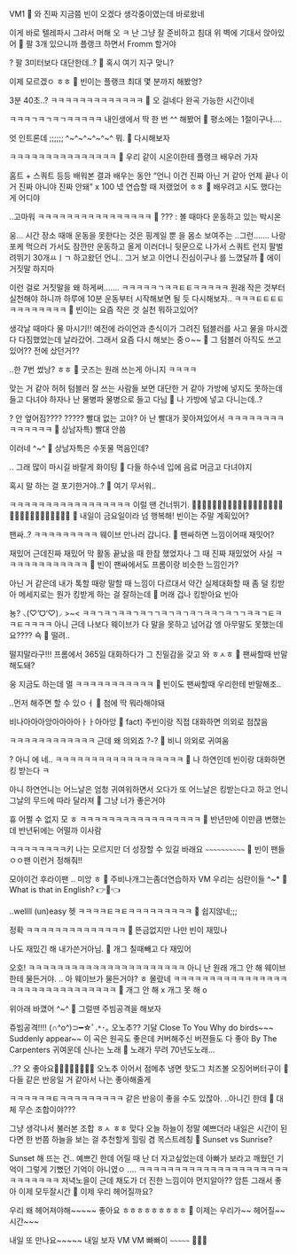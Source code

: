 VM1
🫧 와 진짜 지금쯤 빈이 오겠다 생각중이였는데 바로왔네

이게 바로 텔레파시
그랴서
머해
오
ㅋ
난 그냥 잘 준비하고
침대 위 벽에 기대서 앉아있어
🫧 팔 3개 있으니까 플랭크 하면서 Fromm 할거야

?
팔 3미터보다 대단한데..?
🫧 혹시 여기 지구 맞니?

이제 모르겠ㅇ
ㅎㅎ
🫧 빈이는 플랭크 최대 몇 분까지 해봤엉?

3분 40초..?
ㅋㅋㅋㅋㅋㅋㅋㅋㅋㅋㅋㅋㅋ
🫧 오 걸네다 완곡 가능한 시간이네

ㅋㅋㅋㄱㅋㄱㅋㄱㅋㅋㅋㅋㅋ
내인생에서
딱 한 번 ^^
해봤어
🫧 평소에는 1절이구나….

엇
인트론데
;;;;;;
^~^~^~^~^~^
뭐.
🫧 다시해보자

ㅋㅋㅋㅋㅋㅋㅋㅋㅋㅋㅋㅋㅋㅋㅋ
🫧 우리 같이 시온이한테 플랭크 배우러 가자

홈트 + 스쿼트 등등
배워본 결과
배우는 동안 “언니 이건 진짜 아닌 거 같아 언제 끝나 이거 진짜 아니야 진짜 안돼”
x 100
넧 연습할 때
저랬었어 ㅎㅎ
🫧 배우려고 시도 했다는게 어디야

..고마워
ㅋㅋㅋㅋㅋㅋㅋㅋㅋㅋㅋㅋㅋㅋㅋㅋ
🫧 ??? : 볼 때마다 운동하고 있는 박시온

웅…
시간 장소 때매 운동을 못한다는 것은 핑계일 뿐
을 몸소 보여주는
..그런…….
나랑 포케 먹으러 가서도
잠깐만 운동하고 올게 이러더니
뒷문으로 나가서 스쿼트 런지 팔벌려뛰기 30개ㅛㅣㄱ
하고왔던 언니..
그거 보고
이언니 진심이구나
를 느꼈달까
🫧 에이 거짓말 하지마

이런 걸로 거짓말을 왜 하게써…….
ㅋㅋㅋㅋㅋㄱㅋㅋㅌㅌㅋㅋㅋㅋㅋ
원래 작은 것부터 실천해야 하니까
하루에 10분 운동부터
시작해보면 될 듯
다시해보자..
ㅋㅋㅋㅌㅌㅌㅌㅋㅋㅋㅋㅋㅋㅋㅋ
🫧 빈이는 요즘 작은 것 실천 뭐하고있어?

생각날 때마다 물 마시기!!
예전에 라이언과 춘식이가 그려진 텀블러를 사고
물을 마시겠다
다짐했었는데
날라갔어.
그래서 요즘 다시 해보는 중ㅇ~~
🫧 그 텀블러 아직도 쓰고 있어?? 전에 샀던거??

..한 7번 썼낭?
ㅎㅎ
🫧 굿즈는 원래 쓰는게 아니지 ㅋㅋㅋㅋ

맞는 거 같아
허허
텀블러 잘 쓰는 사람들 보면 대단한 거 같아
가방에 넣지도 못하는데
들고 다녀야 하자나
난 물병파
물병으로 들고 다님
🫧 나 가방에 넣고 다니는데..?

?
안 엎어짐????
?????
빨대 없는 고야?
아
난 빨대가 꽂아져있어서
ㅋㅋㅋㅋㅋㅋㅋㅋㅋㅋㅋㅋㅋㅋ
🫧 상남자특) 빨대 안씀

이러네
^~^
🫧 상남자특은 수돗물 먹음인데?

..
그래
많이 마시길 바랄게
화이팅
🫧 다들 하수네 입에 음료 머금고 다녀야지

혹시 말 하는 걸
포기한거야..?
🫧 여기 무서워..

ㅋㅋㅋㅋㅋㅋㅋㅋㅋㅋㅋㅋㅋㅋㅋㅋㅋ
이럴 땐
건너뛰기.
🧚🏻‍♀️🧚🏻‍♀️🧚🏻‍♀️🧚🏻‍♀️🧚🏻‍♀️🧚🏻‍♀️🧚🏻‍♀️🧚🏻‍♀️🧚🏻‍♀️🧚🏻‍♀️
🫧 내일이 금요일이라 넘 행복해! 빈이는 주말 계획있어?

팬싸..?
ㅋㅋㅋㅋㅋㅋㅋㅋㅋ
웨이브 만나러 갑니다.
🫧 팬싸하면 느낌이어때 재밋어?

재밌어
근데진짜
재밌어
막 활동 끝났을 때
한참 했었자나
그 때 진짜 재밌었어 사실
ㅋㅋㅋㅋㅋㅋㅋㅋㅋㅋㅋㅋ
🫧 빈이 팬싸에서도 프롬이랑 비슷한 느낌인가?

아닌 거 같은데
내가 톡할 때랑
말할 때
느낌이 다르대서
약간 실제대화할 때
좀 덜 킹받아
메세지로는 뭔가
킹받게 하는 걸 잘하는데
🫧 머래 겁나 킹받아요 빈아

뇽? ⸜(♡’ᗜ‘♡)⸝ >~<
ㅋㅋㄱㅋㄱㅋㅋㄱㅋㄱㄱㅋㄱㅋㄱㅋㄱㅋㅋㄱㅋㄱㄱㅋㅋㄱㅌㅋㅋㅌㅋㅋㅋㅋ
아니 근데
나보다
웨이브가
다 말을 못하고
넘어감
엥 아무말도 못했는데요????
쇽
🫧 떨려..

떨지말라구!!!
프롬에서 365일 대화하다가
그 친밀감을 갖고
와
ㅎㅅㅎ
🫧 팬싸할때 반말해도돼?

웅
지금도 하는데 멀
ㅋㅋㅋㅋㅋㅋㅋㅋㅋㅋㅋ
🫧 빈이도 팬싸할때 우리한테 반말해조..

..먼저 해주면
할 수 있ㅇㅓ
🫧 첨에 딱 뭐라해야돼

비나아아아앙아아아아ㅏㅏ아아앙
🫧 fact) 주빈이랑 직접 대화하면 의외로 점잖음

ㅋㅋㅋㅋㅋㅋㅋㅋㅋㅋㅋㅋ
근데 왜 의외죠
?-?
🫧 비니 의외로 귀여움

?
아니
에
네..
ㅋㅋㅋㅋㅋㅋㅋㅋㅋㅋㅋㅋㅋㅋㅋㅋㅋㅋ
🫧 나 하연인데 빈이랑 대화하면 킹 받는다 ㅋ

아니
하연언니는
어느날은 엄청 귀여워하면서 오다가
또 어느날은 킹받는다고 하고
언니 그날의 무드에 따라
달라져
🫧 그냥 너가 좋은거야

휴 어쩔 수 없지 모 ㅎ
ㅋㅋㅋㅋㅋㅋㅋㅋㅋㅋㅋㅋㅋㅋㅋㅋㅋ
🫧 반년만에 이만큼 변했는데 반년뒤에는 어떨까 이사람

ㅋㅋㅋㅋㅋㅋㅋㅋ키
나는 모르지만
더 성장할 수 있길
바래요
`~~~~~~~~~~`
🫧 빈이 팬들 ㅇㅇ팬 이런거 정해줘!!

모야이건
후라이팬
..
미앙 ㅎ
🫧 주비나개그는좀더연습하자
VM
우리는
심란이들
^~*
🫧 What is that in English? 👉🥺👈

..wellll
(un)easy
헷
ㅋㅋㅋㅋㅌㅋㅌㅋㅋㅋㅋㅋㅋㅋㅋㅋ
🫧 쉽지않네;;;

정확
ㅋㅋㅋㅋㅋㅋㅋㅋㅋㅋㅋㅋㅋㅋ
🫧 뜬금없지만 나만 빈이 재밌나

나도 재밌긴 해
내가쓴거아님.
🫧 개그 칠때빼고 다 재밌어

오호!
ㅋㅋㅋㅋㅋㅋㅋㅋㅋㅋㅋㅋㅋㅋㅋㅋㅋㅋㅋㅋㅋㅋ
아니 난 원래 개그 안 해
웨이브한테 물든거야.
..
아 웨이브가 물든거야?
ㅎ
몰랐네
ㅋㅋㅋㅋㅋㅋㅋㅋㅋㅋㅋㅋㅋㅋㅋㅋㅋㅋㅋㅋㅋㅋㅋㅋㅋㅋㅋㅋㅋㅋㅋ
🫧 개그 안 해 x 
개그 못 해 o

위아래 바꼈어 ^~^
🫧 그럴땐 주빔공격을 해보자

쥬빔공격!!!!
(∩^o^)⊃━☆ﾟ.`*`･｡
오노추??
기달
Close To You
Why do birds~~~
Suddenly appear~~
이 곡은 원곡도 좋은데
커버해주신 버젼들도
다 좋아
By The Carpenters
귀여운데
신나는
노래
🫧 노래가 무려 70년도노래...

..??
오
좋아요👍🏻👍🏻👍🏻👍🏻
오노추 이어서
점메추
냉면 핫도그 치즈볼 오징어버터구이
🫧 다들 같은 반응일 거 같아서 나는 좋아해줄게

ㅋㅋㅋㅋㅋㅋㅌㅋㅋㅋㅋㅋㅋㅋㅋㅋ
같은 반응이 좋을 수도 있잖아.
..아니긴 한데
🫧 대체 무슨 조합이야???

그냥 생각나서 불러본 조합
ㅎㅅ
ㅎㅎ
맞다
오늘 하늘이 정말 예쁘더라
내일은 시간이 된다면
한 번쯤 하늘을 보는 걸
추천할게
힐링 겸
목스트레칭
🫧 Sunset vs Sunrise? 

Sunset
해 뜨는 건..
예쁘긴 한데
어릴 때
난 더 자고싶었는데
아빠가 보라고 깨웠던 기억이
그렇게 기뻤던 기억이 아니였ㅇ
….
ㅋㅋㅋㅋㅋㅋㅋㅋㅋㅋㅋㅋㅋㅋㅋㅋㅋㅋㅋㅋㅋㅋㅋㅋㅋㅋㅋㅋ
저녁노을이 근데
채도가 더 진한 느낌이야
먼지알아??
암튼
그래서 좋아
이제
모두잘시간
🫧 이제 우리 헤어질까요?

우리 왜 헤어져야해~~~~~
좋아요
ㅎㅎㅎㅎㅎㅎㅎㅎㅎ
🫧 이제는 우리가~~ 헤어질~~ 시간~~~

내일 또 만나요~~~~~
내일 보자
VM
VM
빠빠이
`~~~~~`
🤍🤍🤍


